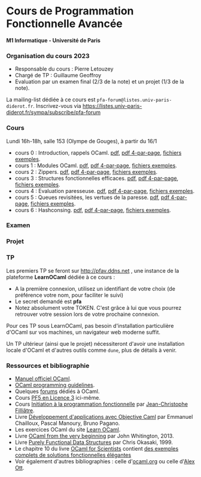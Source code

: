 Cours de Programmation Fonctionnelle Avancée
============================================

**M1 Informatique - Université de Paris**

### Organisation du cours 2023

- Responsable du cours : Pierre Letouzey
- Chargé de TP : Guillaume Geoffroy
- Evaluation par un examen final (2/3 de la note) et un projet (1/3 de la note).

La mailing-list dédiée à ce cours est `pfa-forum@listes.univ-paris-diderot.fr`. Inscrivez-vous via https://listes.univ-paris-diderot.fr/sympa/subscribe/pfa-forum

### Cours

Lundi 16h-18h, salle 153 (Olympe de Gouges), à partir du 16/1

- cours 0 : Introduction, rappels OCaml. [pdf](cours/cours0.handout.pdf), [pdf 4-par-page](cours/cours0.handout4.pdf), [fichiers exemples](cours/cours0.examples).
- cours 1 : Modules OCaml. [pdf](cours/cours1.handout.pdf), [pdf 4-par-page](cours/cours1.handout4.pdf), [fichiers exemples](cours/cours1.examples).
- cours 2 : Zippers. [pdf](cours/cours2.handout.pdf), [pdf 4-par-page](cours/cours2.handout4.pdf), [fichiers exemples](cours/cours2.examples).
- cours 3 : Structures fonctionnelles efficaces. [pdf](cours/cours3.handout.pdf), [pdf 4-par-page](cours/cours3.handout4.pdf), [fichiers exemples](cours/cours3.examples).
- cours 4 : Evaluation paresseuse. [pdf](cours/cours4.handout.pdf), [pdf 4-par-page](cours/cours4.handout4.pdf), [fichiers exemples](cours/cours4.examples).
- cours 5 : Queues revisitées, les vertues de la paresse. [pdf](cours/cours5.handout.pdf), [pdf 4-par-page](cours/cours5.handout4.pdf), [fichiers exemples](cours/cours5.examples).
- cours 6 : Hashconsing. [pdf](cours/cours6.handout.pdf), [pdf 4-par-page](cours/cours6.handout4.pdf), [fichiers exemples](cours/cours6.examples).

### Examen

### Projet

### TP

Les premiers TP se feront sur http://pfav.ddns.net , une instance de la plateforme **LearnOCaml** dédiée à ce cours :
- A la première connexion, utilisez un identifiant de votre choix (de préférence votre nom, pour faciliter le suivi)
- Le secret demandé est **pfa**
- Notez absolument votre TOKEN. C'est grâce à lui que vous pourrez retrouver votre session lors de votre prochaine connexion.

Pour ces TP sous LearnOCaml, pas besoin d'installation particulière d'OCaml sur vos machines, un navigateur web moderne suffit.

Un TP ultérieur (ainsi que le projet) nécessiteront d'avoir une installation locale d'OCaml et d'autres outils comme `dune`, plus de détails à venir.

### Ressources et bibliographie

- [Manuel officiel OCaml](https://ocaml.org/releases/latest/manual.html).
- [OCaml programming guidelines](https://ocaml.org/learn/tutorials/guidelines.html).
- Quelques [forums](https://ocaml.org/community/mailing_lists.html) dédiés à OCaml.
- Cours [PF5 en Licence 3](https://gaufre.informatique.univ-paris-diderot.fr/letouzey/pf5) ici-même.
- Cours [Initiation à la programmation fonctionnelle](https://www.lri.fr/~filliatr/m1/cours-ocaml.en.html) par [Jean-Christophe Filliâtre](https://www.lri.fr/~filliatr/).
- Livre [Développement d'applications avec Objective Caml](http://caml.inria.fr/pub/docs/oreilly-book/) par Emmanuel Chailloux, Pascal Manoury, Bruno Pagano.
- Les exercices OCaml du site [Learn OCaml](https://ocaml-sf.org/learn-ocaml-public/).
- Livre [OCaml from the very beginning](http://ocaml-book.com/) par John Whitington, 2013.
- Livre [Purely Functional Data Structures](http://www.cambridge.org/fr/knowledge/isbn/item1161740/?site_locale=fr_FR) par Chris Okasaki, 1999.
- Le chapitre 10 du livre [OCaml for Scientists](http://www.ffconsultancy.com/products/ocaml_for_scientists/) contient [des exemples complets de solutions fonctionnelles élégantes](http://www.ffconsultancy.com/products/ocaml_for_scientists/complete/index.html)
- Voir également d'autres bibliographies : celle d'[ocaml.org](https://ocaml.org/learn/books.html) ou celle d'[Alex Ott](http://alexott.net/en/fp/books/).

